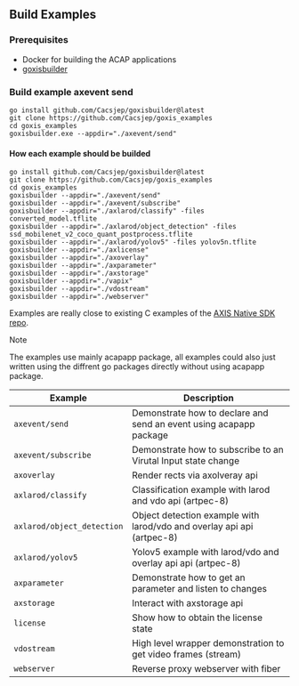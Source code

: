 ## Build Examples 

### Prerequisites
- Docker for building the ACAP applications
- [goxisbuilder](https://github.com/Cacsjep/goxisbuilder)


### Build example axevent send
``` shell
go install github.com/Cacsjep/goxisbuilder@latest
git clone https://github.com/Cacsjep/goxis_examples
cd goxis_examples
goxisbuilder.exe --appdir="./axevent/send"
```

#### How each example should be builded
``` shell
go install github.com/Cacsjep/goxisbuilder@latest
git clone https://github.com/Cacsjep/goxis_examples
cd goxis_examples
goxisbuilder --appdir="./axevent/send"
goxisbuilder --appdir="./axevent/subscribe"
goxisbuilder --appdir="./axlarod/classify" -files converted_model.tflite
goxisbuilder --appdir="./axlarod/object_detection" -files ssd_mobilenet_v2_coco_quant_postprocess.tflite
goxisbuilder --appdir="./axlarod/yolov5" -files yolov5n.tflite
goxisbuilder --appdir="./axlicense" 
goxisbuilder --appdir="./axoverlay"
goxisbuilder --appdir="./axparameter"
goxisbuilder --appdir="./axstorage"
goxisbuilder --appdir="./vapix"
goxisbuilder --appdir="./vdostream"
goxisbuilder --appdir="./webserver"
```

Examples are really close to existing C examples of the [AXIS Native SDK repo](https://github.com/AxisCommunications/acap-native-sdk-examples).

> [!NOTE]  
> The examples use mainly acapapp package, all examples could also just written using the diffrent
go packages directly without using acapapp package.

| Example         | Description |
|-----------------|--------------|
| `axevent/send`	            | Demonstrate how to declare and send an event using acapapp package     |
| `axevent/subscribe`	        | Demonstrate how to subscribe to an Virutal Input state change          |
| `axoverlay`	                | Render rects via axolveray api                                         |
| `axlarod/classify`	        | Classification example with larod and vdo api  (artpec-8)              |
| `axlarod/object_detection`	| Object detection example with larod/vdo and overlay api api  (artpec-8)|
| `axlarod/yolov5`	            | Yolov5 example with larod/vdo and overlay api api  (artpec-8)          |
| `axparameter`                 | Demonstrate how to get an parameter and listen to changes              |
| `axstorage`                   | Interact with axstorage api                                            |
| `license` 	                | Show how to obtain the license state                                   |
| `vdostream` 	                | High level wrapper demonstration to get video frames (stream)          |
| `webserver`                   | Reverse proxy webserver with fiber                                     |